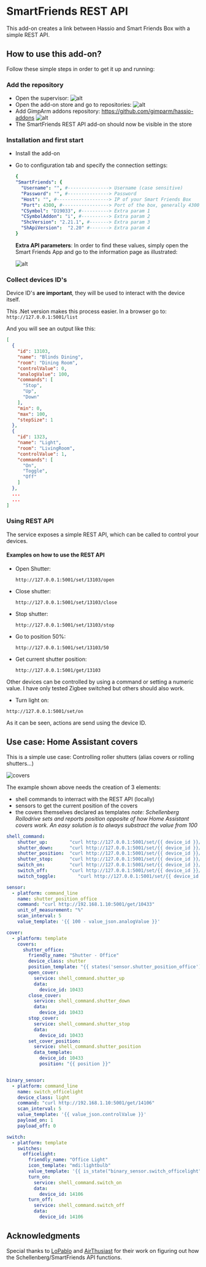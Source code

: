# SmartFriends REST API
This add-on creates a link between Hassio and Smart Friends Box with a simple REST API.

## How to use this add-on?

Follow these simple steps in order to get it up and running:
### Add the repository
- Open the supervisor:
  ![alt](https://raw.githubusercontent.com/GimpArm/hassio-addons/main/smartfriends-rest-api/images/doc02.png)
- Open the add-on store and go to repositories:
  ![alt](https://raw.githubusercontent.com/GimpArm/hassio-addons/main/smartfriends-rest-api/images/doc03.png)
- Add GimpArm addons repository: https://github.com/gimparm/hassio-addons
  ![alt](https://raw.githubusercontent.com/GimpArm/hassio-addons/main/smartfriends-rest-api/images/doc04.png)
- The SmartFriends REST API add-on should now be visible in the store

### Installation and first start
- Install the add-on
- Go to configuration tab and specify the connection settings:
  ```yaml
  {
  "SmartFriends": {
    "Username": "", #---------------> Username (case sensitive)
    "Password": "", #---------------> Password
    "Host": "", #-------------------> IP of your Smart Friends Box
    "Port": 4300, #-----------------> Port of the box, generally 4300/tcp
    "CSymbol": "D19033", #----------> Extra param 1
    "CSymbolAddon": "i", #----------> Extra param 2
    "ShcVersion": "2.21.1", #-------> Extra param 3
    "ShApiVersion":  "2.20" #-------> Extra param 4
  }
  ```
  **Extra API parameters**:
  In order to find these values, simply open the Smart Friends App and go to the information page as illustrated:

  ![alt](https://raw.githubusercontent.com/GimpArm/hassio-addons/main/smartfriends-rest-api/images/doc00.jpg)

### Collect devices ID's
Device ID's **are important**, they will be used to interact with the device itself.

This .Net version makes this process easier. In a browser go to:
```http://127.0.0.1:5001/list```

And you will see an output like this:

```json
[
  {
    "id": 13103,
    "name": "Blinds Dining",
    "room": "Dining Room",
    "controlValue": 0,
    "analogValue": 100,
    "commands": [
      "Stop",
      "Up",
      "Down"
    ],
    "min": 0,
    "max": 100,
    "stepSize": 1
  },
  {
    "id": 1323,
    "name": "Light",
    "room": "LivingRoom",
    "controlValue": 1,
    "commands": [
      "On",
      "Toggle",
      "Off"
    ]
  },
  ...
  ...
]
```

### Using REST API

The service exposes a simple REST API, which can be called to control your devices.

#### Examples on how to use the REST API
- Open Shutter:

  ```http://127.0.0.1:5001/set/13103/open```
- Close shutter:

  ```http://127.0.0.1:5001/set/13103/close```
- Stop shutter:

  ```http://127.0.0.1:5001/set/13103/stop```
- Go to position 50%:

  ```http://127.0.0.1:5001/set/13103/50```
- Get current shutter position:

  ```http://127.0.0.1:5001/get/13103```

Other devices can be controlled by using a command or setting a numeric value. I have only tested Zigbee switched but others should also work.

- Turn light on:

```http://127.0.0.1:5001/set/on```

As it can be seen, actions are send using the device ID.

## Use case: Home Assistant covers

This is a simple use case: Controlling roller shutters (alias covers or rolling shutters...)

![covers](https://github.com/GimpArm/hassio-addons/main/smartfriends-rest-api/images/doc01.png)

The example shown above needs the creation of 3 elements:
- shell commands to interract with the REST API (locally)
- sensors to get the current position of the covers
- the covers themselves declared as templates
*note: Schellenberg Rollodrive sets and reports position opposite of how Home Assistant covers work. An easy solution is to always substract the value from 100*

```yaml
shell_command:
    shutter_up:        "curl http://127.0.0.1:5001/set/{{ device_id }}/up"
    shutter_down:      "curl http://127.0.0.1:5001/set/{{ device_id }}/down"
    shutter_position:  "curl http://127.0.0.1:5001/set/{{ device_id }}/{{ 100 - position }}"
    shutter_stop:      "curl http://127.0.0.1:5001/set/{{ device_id }}/stop"
    switch_on:         "curl http://127.0.0.1:5001/set/{{ device_id }}/on"
    switch_off:        "curl http://127.0.0.1:5001/set/{{ device_id }}/off"
    switch_toggle:        "curl http://127.0.0.1:5001/set/{{ device_id }}/toggle"

sensor:
  - platform: command_line
    name: shutter_position_office
    command: "curl http://192.168.1.10:5001/get/10433"
    unit_of_measurement: "%"
    scan_interval: 5
    value_template: '{{ 100 - value_json.analogValue }}'

cover:
  - platform: template
    covers:
      shutter_office:
        friendly_name: "Shutter - Office"
        device_class: shutter
        position_template: "{{ states('sensor.shutter_position_office') }}"
        open_cover:
          service: shell_command.shutter_up
          data:
            device_id: 10433
        close_cover:
          service: shell_command.shutter_down
          data:
            device_id: 10433
        stop_cover:
          service: shell_command.shutter_stop
          data:
            device_id: 10433
        set_cover_position:
          service: shell_command.shutter_position
          data_template:
            device_id: 10433
            position: "{{ position }}"


binary_sensor:
  - platform: command_line
    name: switch_officelight
    device_class: light
    command: "curl http://192.168.1.10:5001/get/14106"
    scan_interval: 5
    value_template: '{{ value_json.controlValue }}'
    payload_on: 1
    payload_off: 0

switch:
  - platform: template
    switches:
      officelight:
        friendly_name: "Office Light"
        icon_template: "mdi:lightbulb"
        value_template: '{{ is_state("binary_sensor.switch_officelight", "on") }}'
        turn_on:
          service: shell_command.switch_on
          data:
            device_id: 14106
        turn_off:
          service: shell_command.switch_off
          data:
            device_id: 14106
```


## Acknowledgments
Special thanks to [LoPablo](https://github.com/LoPablo) and [AirThusiast](https://github.com/airthusiast) for their work on figuring out how the Schellenberg/SmartFriends API functions.